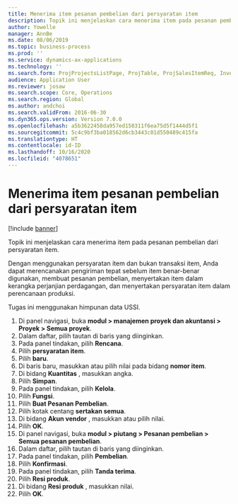 ```yaml
---
title: Menerima item pesanan pembelian dari persyaratan item
description: Topik ini menjelaskan cara menerima item pada pesanan pembelian dari persyaratan item.
author: Yowelle
manager: AnnBe
ms.date: 08/06/2019
ms.topic: business-process
ms.prod: ''
ms.service: dynamics-ax-applications
ms.technology: ''
ms.search.form: ProjProjectsListPage, ProjTable, ProjSalesItemReq, InventItemIdLookupSimple, PurchCreateFromSalesOrder, VendAccountItemLookup, PurchTable, PurchEditLines
audience: Application User
ms.reviewer: josaw
ms.search.scope: Core, Operations
ms.search.region: Global
ms.author: andchoi
ms.search.validFrom: 2016-06-30
ms.dyn365.ops.version: Version 7.0.0
ms.openlocfilehash: a5b3622458da957ed150311f6ea75d5f1444d5f1
ms.sourcegitcommit: 5c4c9bf3ba018562d6cb3443c01d550489c415fa
ms.translationtype: HT
ms.contentlocale: id-ID
ms.lasthandoff: 10/16/2020
ms.locfileid: "4078651"
---
```

# <a name="receive-items-on-purchase-order-from-item-requirement"></a>Menerima item pesanan pembelian dari persyaratan item

[!include [banner](../../includes/banner.md)]

Topik ini menjelaskan cara menerima item pada pesanan pembelian dari persyaratan item.

Dengan menggunakan persyaratan item dan bukan transaksi item, Anda dapat merencanakan pengiriman tepat sebelum item benar-benar digunakan, membuat pesanan pembelian, menyertakan item dalam kerangka perjanjian perdagangan, dan menyertakan persyaratan item dalam perencanaan produksi. 

Tugas ini menggunakan himpunan data USSI.

1. Di panel navigasi, buka **modul > manajemen proyek dan akuntansi > Proyek > Semua proyek**.
2. Dalam daftar, pilih tautan di baris yang diinginkan.
3. Pada panel tindakan, pilih **Rencana**.
4. Pilih **persyaratan item**.
5. Pilih **baru**.
6. Di baris baru, masukkan atau pilih nilai pada bidang **nomor item**.
7. Di bidang **Kuantitas** , masukkan angka.
8. Pilih **Simpan**.
9. Pada panel tindakan, pilih **Kelola**.
10. Pilih **Fungsi**.
11. Pilih **Buat Pesanan Pembelian**.
12. Pilih kotak centang **sertakan semua**.
13. Di bidang **Akun vendor** , masukkan atau pilih nilai.
14. Pilih **OK**.
15. Di panel navigasi, buka **modul > piutang > Pesanan pembelian > Semua pesanan pembelian**.
16. Dalam daftar, pilih tautan di baris yang diinginkan.
17. Pada panel tindakan, pilih **Pembelian**.
18. Pilih **Konfirmasi**.
19. Pada panel tindakan, pilih **Tanda terima**.
20. Pilih **Resi produk**.
21. Di bidang **Resi produk** , masukkan nilai.
22. Pilih **OK**.

